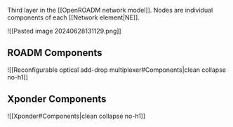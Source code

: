 Third layer in the [[OpenROADM network model]]. Nodes are individual components of each [[Network element|NE]].

![[Pasted image 20240628131129.png]]

## ROADM Components
![[Reconfigurable optical add-drop multiplexer#Components|clean collapse no-h1]]

## Xponder Components
![[Xponder#Components|clean collapse no-h1]]
